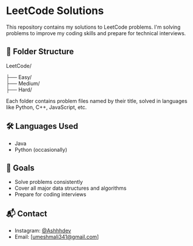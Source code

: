 # LeetCode Solutions

This repository contains my solutions to LeetCode problems. I'm solving problems to improve my coding skills and prepare for technical interviews.

## 📁 Folder Structure

LeetCode/

├── Easy/  
├── Medium/    
├── Hard/    

Each folder contains problem files named by their title, solved in languages like Python, C++, JavaScript, etc.

## 🛠️ Languages Used

- Java
- Python (occasionally)

## 🎯 Goals

- Solve problems consistently
- Cover all major data structures and algorithms
- Prepare for coding interviews

## 📬 Contact

- Instagram: [@Ashhhdev](https://www.instagram.com/ashhh_dev/)
- Email: [umeshmali341@gmail.com]
